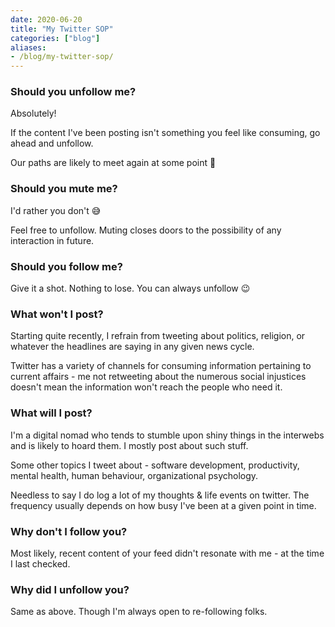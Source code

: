 ```yaml
---
date: 2020-06-20
title: "My Twitter SOP"
categories: ["blog"]
aliases:
- /blog/my-twitter-sop/
---
```


### Should you unfollow me?

Absolutely!

If the content I've been posting isn't something you feel like consuming, go ahead and unfollow.

Our paths are likely to meet again at some point 🤞

### Should you mute me?

I'd rather you don't 😅

Feel free to unfollow. Muting closes doors to the possibility of any interaction in future.

### Should you follow me?

Give it a shot. Nothing to lose. You can always unfollow 😉

### What won't I post?

Starting quite recently, I refrain from tweeting about politics, religion, or whatever the headlines are saying in any given news cycle.

Twitter has a variety of channels for consuming information pertaining to current affairs - me not retweeting about the numerous social injustices doesn't mean the information won't reach the people who need it.

### What will I post?

I'm a digital nomad who tends to stumble upon shiny things in the interwebs and is likely to hoard them. I mostly post about such stuff.

Some other topics I tweet about - software development, productivity,  mental health, human behaviour, organizational psychology.

Needless to say I do log a lot of my thoughts & life events on twitter. The frequency usually depends on how busy I've been at a given point in time.

### Why don't I follow you?

Most likely, recent content of your feed didn't resonate with me - at the time I last checked.

### Why did I unfollow you?

Same as above. Though I'm always open to re-following folks.

